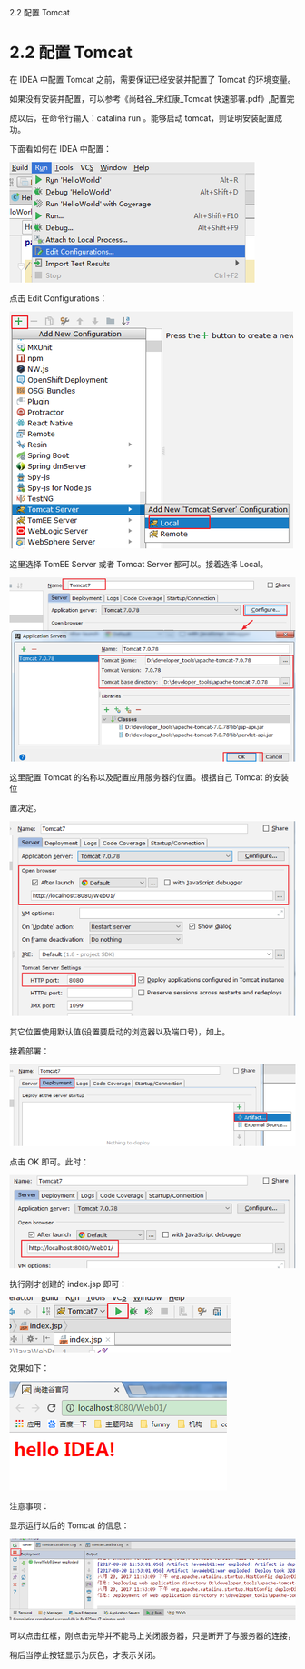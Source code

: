 

2.2 配置 Tomcat


# 2.2 配置 Tomcat


在 IDEA 中配置 Tomcat 之前，需要保证已经安装并配置了 Tomcat 的环境变量。


如果没有安装并配置，可以参考《尚硅谷_宋红康_Tomcat 快速部署.pdf》,配置完


成以后，在命令行输入：catalina run 。能够启动 tomcat，则证明安装配置成功。


下面看如何在 IDEA 中配置：

![](images/WEBRESOURCEf386aebf608a1afc7dc796b06514784d截图.png)







点击 Edit Configurations：

![](images/WEBRESOURCEfc11d224b75bde7ddd99209f5468b817截图.png)




这里选择 TomEE Server 或者 Tomcat Server 都可以。接着选择 Local。

![](images/WEBRESOURCEcade5853bcb2d201d9b488c6887be11d截图.png)







这里配置 Tomcat 的名称以及配置应用服务器的位置。根据自己 Tomcat 的安装位


置决定。

![](images/WEBRESOURCEa66e1a4dd824c81be35e953f500ee36f截图.png)




其它位置使用默认值(设置要启动的浏览器以及端口号)，如上。





接着部署：

![](images/WEBRESOURCE47f6ea631ef96d98784f1f3a3db6998d截图.png)




点击 OK 即可。此时：

![](images/WEBRESOURCEa1b86dde375d1725bd73902442cb5712截图.png)




执行刚才创建的 index.jsp 即可：

![](images/WEBRESOURCE1e9756b399cb460311d081c1593d06e4截图.png)




效果如下：

![](images/WEBRESOURCE4d53cbcf07547c560a136499d58f1ff5截图.png)







注意事项：


显示运行以后的 Tomcat 的信息：

![](images/WEBRESOURCE8a4b2f788be8d8e20678c607dcdb32fc截图.png)




可以点击红框，刚点击完毕并不能马上关闭服务器，只是断开了与服务器的连接，


稍后当停止按钮显示为灰色，才表示关闭。
